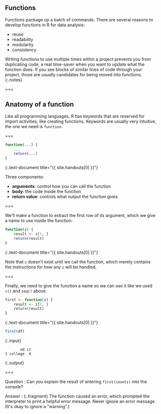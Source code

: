 ---
---

## Functions

Functions package up a batch of commands. There are several reasons to develop
functions in R for data analysis:

- reuse
- readability
- modularity
- consistency

Writing functions to use multiple times within a project prevents you from
duplicating code, a real time-saver when you want to update what the function
does. If you see blocks of similar lines of code through your project, those are
usually candidates for being moved into functions.
{:.notes}

===

## Anatomy of a function

Like all programming languages, R has keywords that are reserved for import
activities, like creating functions. Keywords are usually very intuitive, the
one we need is `function`.

===


~~~r
function(...) {
    ...
    return(...)
}
~~~
{:.text-document title="{{ site.handouts[0] }}"}


Three components:

- __arguments__: control how you can call the function
- __body__: the code inside the function
- __return value__: controls what output the function gives

===

We'll make a function to extract the first row of its argument, which we give a
name to use inside the function:


~~~r
function(z) {
    result <- z[1, ]
    return(result)
}
~~~
{:.text-document title="{{ site.handouts[0] }}"}


Note that `z` doesn't exist until we call the function, which merely contains
the instructions for how any `z` will be handled.

===

Finally, we need to give the function a name so we can use it like we used `c()`
and `seq()` above.


~~~r
first <- function(z) {
    result <- z[1, ]
    return(result)
}
~~~
{:.text-document title="{{ site.handouts[0] }}"}



~~~r
first(df)
~~~
{:.input}

~~~
       ed ct
1 college  4
~~~
{:.output}


===

Question
: Can you explain the result of entering `first(counts)` into the console?

Answer
: {:.fragment} The function caused an error, which prompted the interpreter to
print a helpful error message. Never ignore an error message. (It's okay to
ignore a "warning".)
